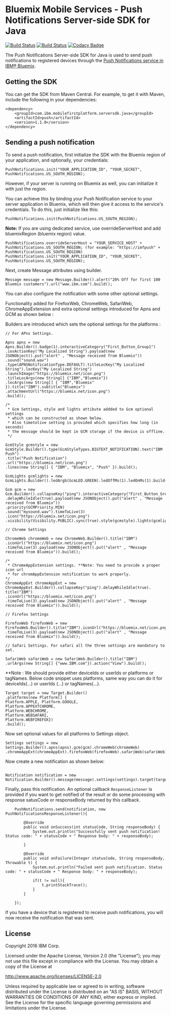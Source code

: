 # Bluemix Mobile Services - Push Notifications Server-side SDK for Java
[![Build Status](https://travis-ci.org/ibm-bluemix-mobile-services/bms-pushnotifications-serversdk-java.svg?branch=master)](https://travis-ci.org/ibm-bluemix-mobile-services/bms-pushnotifications-serversdk-java)
[![Build Status](https://travis-ci.org/ibm-bluemix-mobile-services/bms-pushnotifications-serversdk-java.svg?branch=development)](https://travis-ci.org/ibm-bluemix-mobile-services/bms-pushnotifications-serversdk-java)
[![Codacy Badge](https://api.codacy.com/project/badge/Grade/fe43788a157c4c4b971a8918d29c4469)](https://www.codacy.com/app/ibm-bluemix-mobile-services/bms-pushnotifications-serversdk-java?utm_source=github.com&amp;utm_medium=referral&amp;utm_content=ibm-bluemix-mobile-services/bms-pushnotifications-serversdk-java&amp;utm_campaign=Badge_Grade)

The Push Notifications Server-side SDK for Java is used to send push notifications to registered devices through the [Push Notifications service in IBM® Bluemix](https://console.ng.bluemix.net/docs/services/mobilepush/index.html).

## Getting the SDK

You can get the SDK from Maven Central. For example, to get it with Maven, include the following in your dependencies:

```
<dependency>
	<groupId>com.ibm.mobilefirstplatform.serversdk.java</groupId>
	<artifactId>push</artifactId>
	<version>1.1.0</version>
</dependency>
```

## Sending a push notification

To send a push notification, first initialize the SDK with the Bluemix region of your application, and optionally, your credentials:

```
PushNotifications.init("YOUR_APPLICATION_ID", "YOUR_SECRET", PushNotifications.US_SOUTH_REGION); 
```

However, if your server is running on Bluemix as well, you can initialize it with just the region. 

You can achieve this by binding your Push Notification service to your server application in Bluemix, which will then give it access to the service's credentials. To do this, just initialize like this:

```
PushNotifications.init(PushNotifications.US_SOUTH_REGION);
```

**Note:** If you are using dedicated service, use overrideServerHost and add bluemixRegion (bluemix region) value.

```
PushNotifications.overrideServerHost = "YOUR_SERVICE_HOST" + PushNotifications.US_SOUTH_REGION; (for example: "https://imfpush" + PushNotifications.US_SOUTH_REGION)
PushNotifications.init("YOUR_APPLICATION_ID", "YOUR_SECRET", PushNotifications.US_SOUTH_REGION); 
```

Next, create Message attributes using builder.

```
Message message = new Message.Builder().alert("20% Off for first 100 Bluemix customers").url("www.ibm.com").build();

```
You can also configure the notification with some other optional settings.

Functionality added for FirefoxWeb, ChromeWeb, SafariWeb, ChromeAppExtension and extra optional settings introduced for Apns and GCM as shown below :

Builders are introduced which sets the optional settings for the platforms : 
```
// For APns Settings.
	
Apns apns = new Apns.Builder().badge(1).interactiveCategory("First_Button_Group1")
.iosActionKey("My Localized String").payload(new JSONObject().put("alert" , "Message received from Bluemix"))
.sound("sound.wav")
.type(APNSNotificationType.DEFAULT).titleLocKey("My Localized String").locKey("My Localized String")
.launchImage("https://bluemix.net/icon.png")
.titleLocArgs(new String[] {"IBM","Bluemix"})
.locArgs(new String[] { "IBM","Bluemix" }).title("IBM").subtitle("Bluemix")
.attachmentUrl("https://bluemix.net/icon.png")
.build();

/*
 * Gcm Settings, style and lights attibute addded to Gcm optional settings
 * which can be constructed as shown below.
 * Also timetolive setting is provided which specifies how long (in seconds)
 * the message should be kept in GCM storage if the device is offline.
 */

GcmStyle gcmstyle = new GcmStyle.Builder().type(GcmStyleTypes.BIGTEXT_NOTIFICATION).text("IBM Push")
.title("Push Notification")
.url("https://bluemix.net/icon.png")
.lines(new String[] { "IBM", "Bluemix", "Push" }).build();

GcmLights gcmlights = new GcmLights.Builder().ledArgb(GcmLED.GREEN).ledOffMs(1).ledOnMs(1).build();

Gcm gcm = new Gcm.Builder().collapseKey("ping").interactiveCategory("First_Button_Group1")
.delayWhileIdle(true).payload(new JSONObject().put("alert" , "Message received from Bluemix"))
.priority(GCMPriority.MIN)
.sound("mysound.wav").timeToLive(3)
.icon("https://bluemix.net/icon.png")
.visibility(Visibility.PUBLIC).sync(true).style(gcmstyle).lights(gcmlights).build();

// Chrome Settings	
	
ChromeWeb chromeWeb = new ChromeWeb.Builder().title("IBM")
.iconUrl("https://bluemix.net/icon.png")
.timeToLive(3).payload(new JSONObject().put("alert" , "Message received from Bluemix")).build();

/*
 * ChromeAppExtension settings. **Note: You need to provide a proper icon url 
 * for chromAppExtension notification to work properly.		
*/
ChromeAppExt chromeAppExt = new ChromeAppExt.Builder().collapseKey("ping").delayWhileIdle(true).
title("IBM")
.iconUrl("https://bluemix.net/icon.png")
.timeToLive(3).payload(new JSONObject().put("alert" , "Message received from Bluemix")).build();

// Firefox Settings		

FirefoxWeb firefoxWeb = new FirefoxWeb.Builder().title("IBM").iconUrl("https://bluemix.net/icon.png")
.timeToLive(3).payload(new JSONObject().put("alert" , "Message received from Bluemix")).build();

// Safari Settings. For safari all the three settings are mandatory to set.	
	
SafariWeb safariWeb = new SafariWeb.Builder().title("IBM")
.urlArgs(new String[] {"www.IBM.com"}).action("View").build();
```
**Note : We should provide either deviceIds or userIds or platforms or tagNames.
Below code snippet uses platforms, same way you can do it for deviceIds(...) or userIds (...) or tagNames(...).
```
Target target = new Target.Builder()
.platforms(new Platform[] {
Platform.APPLE, Platform.GOOGLE,
Platform.APPEXTCHROME,
Platform.WEBCHROME,
Platform.WEBSAFARI, 
Platform.WEBFIREFOX})
.build();

```		
Now set optional values for all platforms to Settings object.
```
Settings settings = new Settings.Builder().apns(apns).gcm(gcm).chromeWeb(chromeWeb)
.chromeAppExt(chromeAppExt).firefoxWeb(firefoxWeb).safariWeb(safariWeb).build();
```		

Now create a new notification as shown below:

```

Notification notification = new Notification.Builder().message(message).settings(settings).target(target).build(); 

```

Finally, pass this notification.
An optional callback `ResponseListener` is provided if you want to get notified of the result or do 
some processing with response satusCode or responseBody returned by this callback.

```
	PushNotifications.send(notification, new PushNotificationsResponseListener(){

		@Override
		public void onSuccess(int statusCode, String responseBody) {
			System.out.println("Successfully sent push notification! Status code: " + statusCode + " Response body: " + responseBody);
			
		}

		@Override
		public void onFailure(Integer statusCode, String responseBody, Throwable t) {
			System.out.println("Failed sent push notification. Status code: " + statusCode + " Response body: " + responseBody);
				
			if(t != null){
				t.printStackTrace();
			}
		}
			
	});
```

If you have a device that is registered to receive push notifications, you will now receive the notification that was sent.

## License

Copyright 2016 IBM Corp.

Licensed under the Apache License, Version 2.0 (the "License"); you may not use this file except in compliance with the License. You may obtain a copy of the License at

http://www.apache.org/licenses/LICENSE-2.0

Unless required by applicable law or agreed to in writing, software distributed under the License is distributed on an "AS IS" BASIS, WITHOUT WARRANTIES OR CONDITIONS OF ANY KIND, either express or implied. See the License for the specific language governing permissions and limitations under the License.
